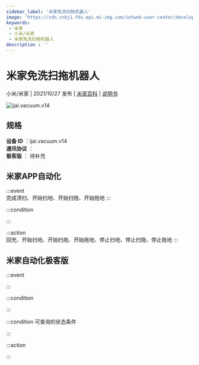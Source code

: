 ```yaml
---
sidebar_label: '米家免洗扫拖机器人'
image: 'https://cdn.cnbj1.fds.api.mi-img.com/iotweb-user-center/developer_16790480280130saj6Zqp.png?GalaxyAccessKeyId=AKVGLQWBOVIRQ3XLEW&Expires=9223372036854775807&Signature=7LUwrBuj6uqJ3vtndURRb7UWgDw='
keywords: 
 - 米家
 - 小米/米家
 - 米家免洗扫拖机器人
description : ''
---
```

# 米家免洗扫拖机器人

小米/米家 | 2021/10/27 发布 | [米家百科](https://home.mi.com/webapp/content/baike/product/index.html?model=ijai.vacuum.v14) | [说明书](https://home.mi.com/views/introduction.html?model=ijai.vacuum.v14&region=cn)

![ijai.vacuum.v14](https://cdn.cnbj1.fds.api.mi-img.com/iotweb-user-center/developer_16790480280130saj6Zqp.png?GalaxyAccessKeyId=AKVGLQWBOVIRQ3XLEW&Expires=9223372036854775807&Signature=7LUwrBuj6uqJ3vtndURRb7UWgDw=)

## 规格  
> 
**设备 ID** ：ijai.vacuum.v14  
**通讯协议** ：  
**极客版**  ： 待补充 


## 米家APP自动化  

:::event  
完成清扫、开始扫地、开始扫拖、开始拖地
:::

:::condition  

:::

:::action   
回充、开始扫地、开始扫拖、开始拖地、停止扫地、停止扫拖、停止拖地
:::

## 米家自动化极客版  

:::event  

:::

:::condition  

:::

:::condition 可查询的状态条件  

:::

:::action  

:::

        
